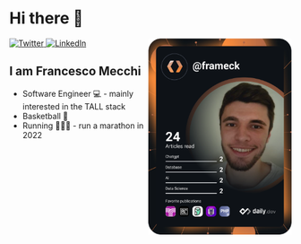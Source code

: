 # Hi there 👋

<div align="left">
  <a href="https://twitter.com/MeckShinobi">
    <img
      src="https://img.shields.io/twitter/follow/Frameck?label=Twitter&logo=twitter&style=flat-square&color=1da1f2&logoColor=ffffff"
      alt="Twitter"
    />
  </a>
  <a href="https://www.linkedin.com/in/francesco-mecchi/">
    <img
      src="https://img.shields.io/static/v1?logo=linkedin&style=flat-square&color=0072b1&label=LinkedIn&message=%E2%98%86"
      alt="LinkedIn"
    />
  </a>
  <!-- <a rel="me" href="https://cloud-native.social/@Frameck">
    <img
      src="https://img.shields.io/mastodon/follow/109437637721057155?color=blueviolet&domain=https%3A%2F%2Fcloud-native.social&label=Mastodon&logo=mastodon&logoColor=white&style=flat-square"
      alt="Cloud Native Mastodon"
    />
  </a> -->

  <a href="https://api.daily.dev/get?r=frameck" target="_blank">
    <img
      width="256"
      align="right"
      src="https://raw.githubusercontent.com/Frameck/Frameck/devcard/devcard.svg"
    />
  </a>
</div>

## I am Francesco Mecchi

- Software Engineer 💻 - mainly interested in the TALL stack
- Basketball 🏀
- Running 🏃🏻‍♂️ - run a marathon in 2022

<!-- ![Metrics](https://raw.githubusercontent.com/Frameck/Frameck/github-metrics/github-metrics.svg) -->
<!-- ![Notable contributions](https://raw.githubusercontent.com/Frameck/Frameck/github-metrics/notable.svg) -->
<!-- ![Achievements](https://raw.githubusercontent.com/Frameck/Frameck/github-metrics/achievements.svg) -->

<!--[![@Frameck's Holopin board](https://holopin.io/api/user/board?user=Frameck)](https://holopin.io/@Frameck)-->
